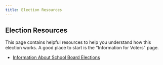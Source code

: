 ```yaml
---
title: Election Resources
---
```


Election Resources
------------------

This page contains helpful resources to help you understand how this
election works. A good place to start is the "Information for Voters"
page. 


- [Information About School Board Elections](./school-boards-info)
